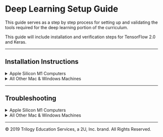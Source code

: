 # Deep Learning Setup Guide

This guide serves as a step by step process for setting up and validating the tools required for the deep learning portion of the curriculum.

This guide will include installation and verification steps for TensorFlow 2.0 and Keras.

---

## Installation Instructions

<details>
<summary>Apple Silicon M1 Computers</summary>

Though there is a way to install Tensorflow on Apple Silicon M1 machines, the simplest way to run the activities for this unit is in [Google Colab](https://colab.research.google.com/) which comes with support for TensorFlow. 





</details>

<details>
<summary>All Other Mac & Windows Machines</summary>

The `TensorFlow 2.0` package has several dependencies which should already be installed in the default conda environment. Please refer to the troubleshooting section for details about this environment. Make sure to run the following commands with your conda environment activated.

Open the terminal, and execute the following command to install `TensorFlow`.

* Use the `pip install` command to install the `TensorFlow 2.0` module.

```shell
pip install --upgrade tensorflow
```

### Verify Installation

Once the `TensorFlow` install is complete, verify the installation completed successfully.

```shell
conda list tensorflow
```

The output of this command should show version `2.5.0` or higher.

---

## Keras

Keras is a popular deep learning framework that serves as a high-level API for TensorFlow. Keras is now included with TensorFlow 2.0, so run the following commnand to verify that the package is available:

```shell
conda list keras
```

The output should be `2.5.0` or later.

</details>



---

## Troubleshooting

<details><summary>Apple Silicon M1 Computers</summary>

If Google Colab is down, there is a way to install Tensorflow on Apple Silicon M1 machines.  To do so, follow the instructions below:

1. Download [‘Miniforge3-MacOSX-arm64.sh’](https://github.com/conda-forge/miniforge/releases/latest/download/Miniforge3--arm64.sh) from [Miniforge](https://github.com/conda-forge/miniforge#miniforge3). This is the version specifically for the new Apple Silicon architecture.

    ![Minforge3-MacOSX-arm64.sh](Images/Miniforge3-MacOSX-arm64.png)

2. Open a terminal and set the default to `bash` by running the command `chsh -s /bin/bash`. Enter your password if prompted. Once the process completes, close the terminal. 

3. Next we will install Miniforge. To install it, open a new terminal window and `cd` into your `Downloads` folder, then run the following in the terminal:

    ```
    bash Miniforge3-MacOSX-arm64.sh
    ```

4. Accept the licensing/terms as indicated, then type "yes" when asked if you'd like to initialize Minforge3 by running conda init. 


5. Close the terminal, then open a new terminal. 

6. Run the following command in the new terminal to verify that Miniforge3 is now the default Python source:

    ```
    $(which python)
    ```

    Your output should look something like this:

    ```
    Python 3.9.4 | packaged by conda-forge | (default, May 10 2021, 22:10:52)
    ```

7. To end the above prompt, type `Ctrl-D`. 

8. Next, you will `cd` into the folder containing [this `yaml` file](Resources/environment.yml). After you `cd` into the correct folder, use the `yaml` file to create a new, Python 3.7 conda environment as follows: 

    ```
    conda env create --file=environment.yml --name=apple_tensorflow python=3.7 
    ```

9. Activate the newly created environment:

    ```
    conda activate apple_tensorflow
    ```

10. Next, run the following command to install the M1 Tensorflow packages:

    ```
    pip install --upgrade --force --no-dependencies https://github.com/apple/tensorflow_macos/releases/download/v0.1alpha2/tensorflow_addons_macos-0.1a2-cp38-cp38-macosx_11_0_arm64.whl https://github.com/apple/tensorflow_macos/releases/download/v0.1alpha2/tensorflow_macos-0.1a2-cp38-cp38-macosx_11_0_arm64.whl
    ```

11. You should now have Tensorflow installed.  To verify this, run the following in your terminal:

    ```
    conda list tensorflow
    ```

It can be frustrating when packages do not install correctly. If you experience issues setting up Tensorflow on your Apple Silicon M1 Chip machine, refer to the _Installation on Conda_ section of the [Apple TensorFlow_macOS Documentation](https://github.com/apple/tensorflow_macos/#installation-on-conda) to troubleshoot.

</details>

<details><summary>All Other Mac & Windows Machines</summary>

It can be frustrating when packages do not install correctly. Refer to the A official [TensorFlow Install Guide](https://www.tensorflow.org/install/pip) to troubleshoot.

Alternatively, you can run all of this unit's Jupyter Notebooks using [Google Colab](https://colab.research.google.com/) which comes with support for TensorFlow.

</details>

---

© 2019 Trilogy Education Services, a 2U, Inc. brand. All Rights Reserved.
